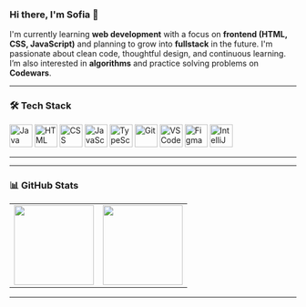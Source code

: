 ### Hi there, I'm Sofia 👋

I'm currently learning **web development** with a focus on **frontend (HTML, CSS, JavaScript)** and planning to grow into **fullstack** in the future. 
I'm passionate about clean code, thoughtful design, and continuous learning. I’m also interested in **algorithms** and practice solving problems on **Codewars**.

---

### 🛠️ Tech Stack

<p align="left">
  <img src="https://cdn.jsdelivr.net/gh/devicons/devicon/icons/java/java-original.svg" alt="Java" width="40" height="40"/>
  <img src="https://cdn.jsdelivr.net/gh/devicons/devicon/icons/html5/html5-original.svg" alt="HTML" width="40" height="40"/>
  <img src="https://cdn.jsdelivr.net/gh/devicons/devicon/icons/css3/css3-original.svg" alt="CSS" width="40" height="40"/>
  <img src="https://cdn.jsdelivr.net/gh/devicons/devicon/icons/javascript/javascript-original.svg" alt="JavaScript" width="40" height="40"/>
  <img src="https://cdn.jsdelivr.net/gh/devicons/devicon/icons/typescript/typescript-original.svg" alt="TypeScript" width="40" height="40"/>
  <img src="https://cdn.jsdelivr.net/gh/devicons/devicon/icons/git/git-original.svg" alt="Git" width="40" height="40"/>
  <img src="https://cdn.jsdelivr.net/gh/devicons/devicon/icons/vscode/vscode-original.svg" alt="VS Code" width="40" height="40"/>
  <img src="https://cdn.jsdelivr.net/gh/devicons/devicon/icons/figma/figma-original.svg" alt="Figma" width="40" height="40"/>
  <img src="https://cdn.jsdelivr.net/gh/devicons/devicon/icons/intellij/intellij-original.svg" alt="IntelliJ IDEA" width="40" height="40"/>
</p>

---
---

### 📊 GitHub Stats

<table><tr valign="top">
<td>
  <img src="https://github-readme-stats.vercel.app/api?username=SofiaKubo&show_icons=true&theme=tokyonight" height="140"/>
</td>
<td>
  <img src="https://github-readme-stats.vercel.app/api/top-langs/?username=SofiaKubo&layout=compact&theme=tokyonight" height="140"/>
</td>
</tr></table>

---
